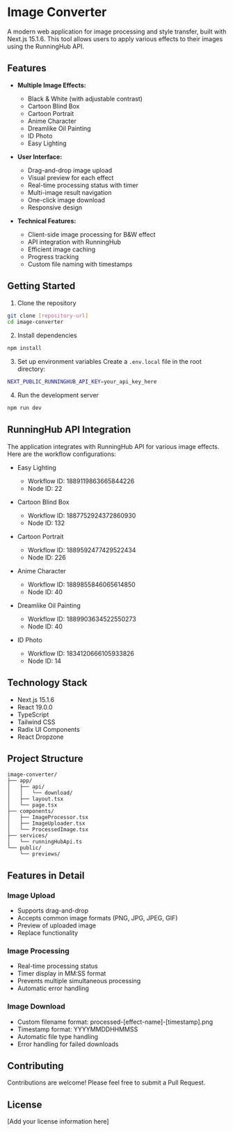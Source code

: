 # Image Converter

A modern web application for image processing and style transfer, built with Next.js 15.1.6. This tool allows users to apply various effects to their images using the RunningHub API.

## Features

- **Multiple Image Effects:**
  - Black & White (with adjustable contrast)
  - Cartoon Blind Box
  - Cartoon Portrait
  - Anime Character
  - Dreamlike Oil Painting
  - ID Photo
  - Easy Lighting

- **User Interface:**
  - Drag-and-drop image upload
  - Visual preview for each effect
  - Real-time processing status with timer
  - Multi-image result navigation
  - One-click image download
  - Responsive design

- **Technical Features:**
  - Client-side image processing for B&W effect
  - API integration with RunningHub
  - Efficient image caching
  - Progress tracking
  - Custom file naming with timestamps

## Getting Started

1. Clone the repository
```bash
git clone [repository-url]
cd image-converter
```

2. Install dependencies
```bash
npm install
```

3. Set up environment variables
Create a `.env.local` file in the root directory:
```bash
NEXT_PUBLIC_RUNNINGHUB_API_KEY=your_api_key_here
```

4. Run the development server
```bash
npm run dev
```

## RunningHub API Integration

The application integrates with RunningHub API for various image effects. Here are the workflow configurations:

- Easy Lighting
  - Workflow ID: 1889119863665844226
  - Node ID: 22

- Cartoon Blind Box
  - Workflow ID: 1887752924372860930
  - Node ID: 132

- Cartoon Portrait
  - Workflow ID: 1889592477429522434
  - Node ID: 226

- Anime Character
  - Workflow ID: 1889855846065614850
  - Node ID: 40

- Dreamlike Oil Painting
  - Workflow ID: 1889903634522550273
  - Node ID: 40

- ID Photo
  - Workflow ID: 1834120666105933826
  - Node ID: 14

## Technology Stack

- Next.js 15.1.6
- React 19.0.0
- TypeScript
- Tailwind CSS
- Radix UI Components
- React Dropzone

## Project Structure

```
image-converter/
├── app/
│   ├── api/
│   │   └── download/
│   ├── layout.tsx
│   └── page.tsx
├── components/
│   ├── ImageProcessor.tsx
│   ├── ImageUploader.tsx
│   └── ProcessedImage.tsx
├── services/
│   └── runningHubApi.ts
└── public/
    └── previews/
```

## Features in Detail

### Image Upload
- Supports drag-and-drop
- Accepts common image formats (PNG, JPG, JPEG, GIF)
- Preview of uploaded image
- Replace functionality

### Image Processing
- Real-time processing status
- Timer display in MM:SS format
- Prevents multiple simultaneous processing
- Automatic error handling

### Image Download
- Custom filename format: processed-[effect-name]-[timestamp].png
- Timestamp format: YYYYMMDDHHMMSS
- Automatic file type handling
- Error handling for failed downloads

## Contributing

Contributions are welcome! Please feel free to submit a Pull Request.

## License

[Add your license information here]
